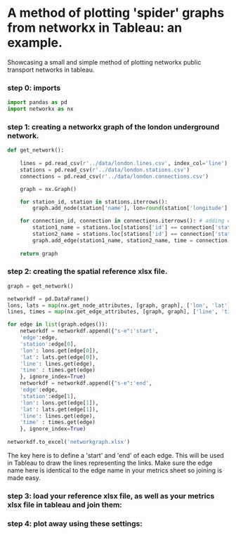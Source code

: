 # A method of plotting 'spider' graphs from networkx in Tableau: an example.
Showcasing a small and simple method of plotting networkx public transport networks in tableau.

### step 0: imports
```python
import pandas as pd
import networkx as nx
```

### step 1: creating a networkx graph of the london underground network.

```python
def get_network(): 
    
    lines = pd.read_csv(r'../data/london.lines.csv', index_col='line')
    stations = pd.read_csv(r'../data/london.stations.csv')
    connections = pd.read_csv(r'../data/london.connections.csv')

    graph = nx.Graph()

    for station_id, station in stations.iterrows():
        graph.add_node(station['name'], lon=round(station['longitude'],4), lat=round(station['latitude'],4), s_id=station['id'])

    for connection_id, connection in connections.iterrows(): # adding edges to the network using the station names in the connections csv, and adding time estimates. 
        station1_name = stations.loc[stations['id'] == connection['station1'],'name'].item()
        station2_name = stations.loc[stations['id'] == connection['station2'],'name'].item()
        graph.add_edge(station1_name, station2_name, time = connection['time'], line = lines.loc[connection['line'], 'name'])
        
    return graph
```

### step 2: creating the spatial reference xlsx file.

```python
graph = get_network()

networkdf = pd.DataFrame()
lons, lats = map(nx.get_node_attributes, [graph, graph], ['lon', 'lat'])
lines, times = map(nx.get_edge_attributes, [graph, graph], ['line', 'time'])

for edge in list(graph.edges()):
    networkdf = networkdf.append({"s-e":'start', 
    'edge':edge, 
    'station':edge[0], 
    'lon': lons.get(edge[0]),
    'lat': lats.get(edge[0]),
    'line': lines.get(edge),
    'time' : times.get(edge)
    }, ignore_index=True)
    networkdf = networkdf.append({"s-e":'end', 
    'edge':edge, 
    'station':edge[1], 
    'lon': lons.get(edge[1]),
    'lat': lats.get(edge[1]),
    'line': lines.get(edge),
    'time' : times.get(edge)
    }, ignore_index=True)   
    
networkdf.to_excel('networkgraph.xlsx')    
```
The key here is to define a 'start' and 'end' of each edge. This will be used in Tableau to draw the lines representing the links. Make sure the edge name here is identical to the edge name in your metrics sheet so joining is made easy. 

### step 3: load your reference xlsx file, as well as your metrics xlsx file in tableau and join them: 


### step 4: plot away using these settings: 

